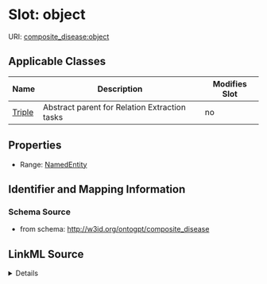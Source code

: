 

# Slot: object

URI: [composite_disease:object](http://w3id.org/ontogpt/composite_disease/object)



<!-- no inheritance hierarchy -->





## Applicable Classes

| Name | Description | Modifies Slot |
| --- | --- | --- |
| [Triple](Triple.md) | Abstract parent for Relation Extraction tasks |  no  |







## Properties

* Range: [NamedEntity](NamedEntity.md)





## Identifier and Mapping Information







### Schema Source


* from schema: http://w3id.org/ontogpt/composite_disease




## LinkML Source

<details>
```yaml
name: object
from_schema: http://w3id.org/ontogpt/composite_disease
rank: 1000
alias: object
owner: Triple
domain_of:
- Triple
range: NamedEntity

```
</details>